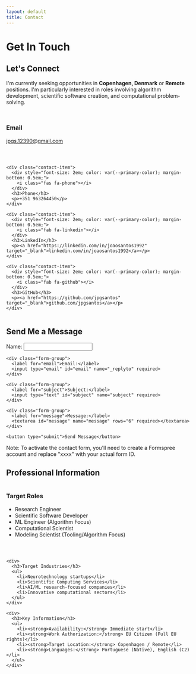 ```yaml
---
layout: default
title: Contact
---
```


# Get In Touch

<div class="project-card" style="margin-top: 2em;">
  <h2 class="project-title">Let's Connect</h2>
  
  <p>I'm currently seeking opportunities in <strong>Copenhagen, Denmark</strong> or <strong>Remote</strong> positions. I'm particularly interested in roles involving algorithm development, scientific software creation, and computational problem-solving.</p>
  
  <div class="contact-grid" style="display: grid; grid-template-columns: repeat(auto-fit, minmax(250px, 1fr)); gap: 2em; margin: 2em 0;">
    <div class="contact-item">
      <div style="font-size: 2em; color: var(--primary-color); margin-bottom: 0.5em;">
        <i class="fas fa-envelope"></i>
      </div>
      <h3>Email</h3>
      <p><a href="mailto:jpgs.12390@gmail.com">jpgs.12390@gmail.com</a></p>
    </div>
    
    <div class="contact-item">
      <div style="font-size: 2em; color: var(--primary-color); margin-bottom: 0.5em;">
        <i class="fas fa-phone"></i>
      </div>
      <h3>Phone</h3>
      <p>+351 963264450</p>
    </div>
    
    <div class="contact-item">
      <div style="font-size: 2em; color: var(--primary-color); margin-bottom: 0.5em;">
        <i class="fab fa-linkedin"></i>
      </div>
      <h3>LinkedIn</h3>
      <p><a href="https://linkedin.com/in/joaosantos1992" target="_blank">linkedin.com/in/joaosantos1992</a></p>
    </div>
    
    <div class="contact-item">
      <div style="font-size: 2em; color: var(--primary-color); margin-bottom: 0.5em;">
        <i class="fab fa-github"></i>
      </div>
      <h3>GitHub</h3>
      <p><a href="https://github.com/jpgsantos" target="_blank">github.com/jpgsantos</a></p>
    </div>
  </div>
</div>

<div class="project-card">
  <h2 class="project-title">Send Me a Message</h2>
  
  <!-- Replace the form action URL with your actual Formspree form ID when you set it up -->
  <form action="https://formspree.io/f/xxxx" method="POST">
    <div class="form-group">
      <label for="name">Name:</label>
      <input type="text" id="name" name="name" required>
    </div>
    
    <div class="form-group">
      <label for="email">Email:</label>
      <input type="email" id="email" name="_replyto" required>
    </div>
    
    <div class="form-group">
      <label for="subject">Subject:</label>
      <input type="text" id="subject" name="subject" required>
    </div>
    
    <div class="form-group">
      <label for="message">Message:</label>
      <textarea id="message" name="message" rows="6" required></textarea>
    </div>
    
    <button type="submit">Send Message</button>
  </form>
  
  <p class="note">Note: To activate the contact form, you'll need to create a Formspree account and replace "xxxx" with your actual form ID.</p>
</div>

<div class="project-card">
  <h2 class="project-title">Professional Information</h2>
  
  <div style="display: grid; grid-template-columns: repeat(auto-fit, minmax(250px, 1fr)); gap: 2em;">
    <div>
      <h3>Target Roles</h3>
      <ul>
        <li>Research Engineer</li>
        <li>Scientific Software Developer</li>
        <li>ML Engineer (Algorithm Focus)</li>
        <li>Computational Scientist</li>
        <li>Modeling Scientist (Tooling/Algorithm Focus)</li>
      </ul>
    </div>
    
    <div>
      <h3>Target Industries</h3>
      <ul>
        <li>Neurotechnology startups</li>
        <li>Scientific Computing Services</li>
        <li>AI/ML research-focused companies</li>
        <li>Innovative computational sectors</li>
      </ul>
    </div>
    
    <div>
      <h3>Key Information</h3>
      <ul>
        <li><strong>Availability:</strong> Immediate start</li>
        <li><strong>Work Authorization:</strong> EU Citizen (Full EU rights)</li>
        <li><strong>Target Location:</strong> Copenhagen / Remote</li>
        <li><strong>Languages:</strong> Portuguese (Native), English (C2)</li>
      </ul>
    </div>
  </div>
</div>